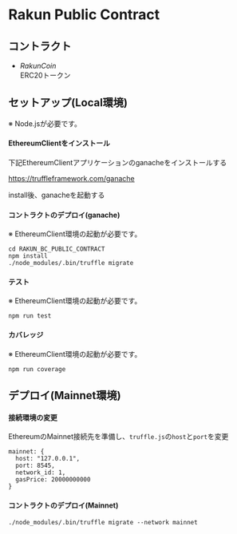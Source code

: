 
# Rakun Public Contract

## コントラクト

- *RakunCoin*   
ERC20トークン


## セットアップ(Local環境)

※ Node.jsが必要です。

#### EthereumClientをインストール
下記EthereumClientアプリケーションのganacheをインストールする

https://truffleframework.com/ganache

install後、ganacheを起動する

#### コントラクトのデプロイ(ganache)
※ EthereumClient環境の起動が必要です。

```
cd RAKUN_BC_PUBLIC_CONTRACT
npm install
./node_modules/.bin/truffle migrate
```

#### テスト
※ EthereumClient環境の起動が必要です。

```
npm run test
```

#### カバレッジ
※ EthereumClient環境の起動が必要です。

```
npm run coverage
```


## デプロイ(Mainnet環境)

#### 接続環境の変更
EthereumのMainnet接続先を準備し、`truffle.js`の`host`と`port`を変更
```
mainnet: {
  host: "127.0.0.1",
  port: 8545,
  network_id: 1,
  gasPrice: 20000000000
}
```

#### コントラクトのデプロイ(Mainnet)
```
./node_modules/.bin/truffle migrate --network mainnet
```
